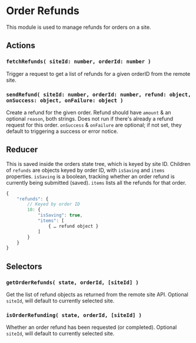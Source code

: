 Order Refunds
=============

This module is used to manage refunds for orders on a site.

## Actions

### `fetchRefunds( siteId: number, orderId: number )`

Trigger a request to get a list of refunds for a given orderID from the remote site.

### `sendRefund( siteId: number, orderId: number, refund: object, onSuccess: object, onFailure: object )`

Create a refund for the given order. Refund should have `amount` & an optional `reason`, both strings. Does not run if there's already a refund request for this order. `onSuccess` & `onFailure` are optional; if not set, they default to triggering a success or error notice.

## Reducer

This is saved inside the orders state tree, which is keyed by site ID. Children of `refunds` are objects keyed by order ID, with `isSaving` and `items` properties. `isSaving` is a boolean, tracking whether an order refund is currently being submitted (saved). `items` lists all the refunds for that order.

```js
{
	"refunds": {
		// Keyed by order ID
		10: {
			"isSaving": true,
			"items": [
				{ … refund object }
			]
		}
	}
}
```

## Selectors

### `getOrderRefunds( state, orderId, [siteId] )`

Get the list of refund objects as returned from the remote site API. Optional `siteId`, will default to currently selected site.

### `isOrderRefunding( state, orderId, [siteId] )`

Whether an order refund has been requested (or completed). Optional `siteId`, will default to currently selected site.

